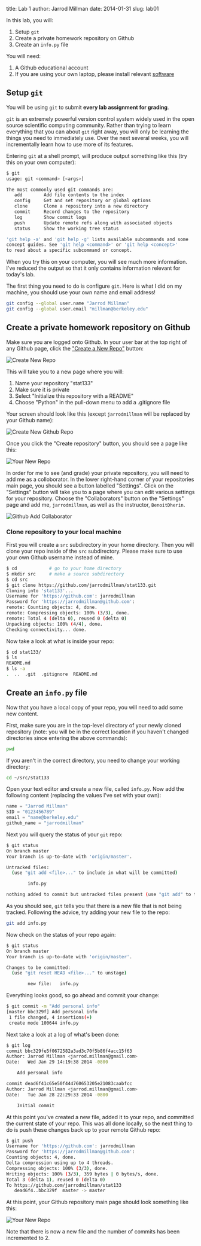title: Lab 1 
author: Jarrod Millman
date: 2014-01-31
slug: lab01

In this lab, you will:

1. Setup ``git``
2. Create a private homework repository on Github
3. Create an ``info.py`` file

You will need:

1. A Github educational account
2. If you are using your own laptop, please install relevant [software](pages/software)

## Setup ``git``

You will be using ``git`` to submit **every lab assignment for grading**.

``git`` is an extremely powerful version control system widely used in the
open source scientific computing community.  Rather than trying to learn
everything that you can about ``git`` right away, you will only be learning
the things you need to immediately use.  Over the next several weeks, you
will incrementally learn how to use more of its features.

Entering ``git`` at a shell prompt, will produce output something like
this (try this on your own computer):

```bash
$ git
usage: git <command> [<args>]

The most commonly used git commands are:
   add        Add file contents to the index
   config     Get and set repository or global options
   clone      Clone a repository into a new directory   
   commit     Record changes to the repository
   log        Show commit logs
   push       Update remote refs along with associated objects
   status     Show the working tree status

'git help -a' and 'git help -g' lists available subcommands and some
concept guides. See 'git help <command>' or 'git help <concept>'
to read about a specific subcommand or concept.
```

When you try this on your computer, you will see much more information.
I've reduced the output so that it only contains information relevant
for today's lab.

The first thing you need to do is configure ``git``.  Here is what
I did on my machine, you should use your own name and email address!

```bash
git config --global user.name "Jarrod Millman"
git config --global user.email "millman@berkeley.edu"
```

## Create a private homework repository on Github

Make sure you are logged onto Github.  In your user bar at the top right
of any Github page, click the ["Create a New Repo"](https://github.com/new)
button:

![Create New Repo]({filename}/images/github_create_new_repo.png)
 
This will take you to a new page where you will:

1. Name your repository "stat133"
2. Make sure it is private
3. Select "Initialize this repository with a README"
4. Choose "Python" in the pull-down menu to add a .gitignore file

Your screen should look like this (except ``jarrodmillman`` will
be replaced by your Github name):

![Create New Github Repo]({filename}/images/github_new_repo.png)

Once you click the "Create repository" button, you should see a
page like this:

![Your New Repo]({filename}/images/github_s133_repo.png)

In order for me to see (and grade) your private repository, you will
need to add me as a colloborator.  In the lower right-hand corner of
your repositories main page, you should see a button labelled
"Settings".  Click on the "Settings" button will take you to
a page where you can edit various settings for your repository.
Choose the "Collaborators" button on the "Settings" page and
add me, ``jarrodmillman``, as well as the instructor, ``BenoitDherin``.

![Github Add Collaborator]({filename}/images/github_add_collab.png)

### Clone repository to your local machine

First you will create a ``src`` subdirectory in your home directory.
Then you will clone your repo inside of the ``src`` subdirectory.
Please make sure to use your own Github username instead of mine.

```bash
$ cd            # go to your home directory
$ mkdir src     # make a source subdirectory
$ cd src
$ git clone https://github.com/jarrodmillman/stat133.git
Cloning into 'stat133'...
Username for 'https://github.com': jarrodmillman
Password for 'https://jarrodmillman@github.com': 
remote: Counting objects: 4, done.
remote: Compressing objects: 100% (3/3), done.
remote: Total 4 (delta 0), reused 0 (delta 0)
Unpacking objects: 100% (4/4), done.
Checking connectivity... done.
```
Now take a look at what is inside your repo:

```bash
$ cd stat133/
$ ls
README.md
$ ls -a
.  ..  .git  .gitignore  README.md
```

## Create an ``info.py`` file

Now that you have a local copy of your repo, you will need to add
some new content.

First, make sure you are in the top-level directory of your newly
cloned repository (note: you will be in the correct location if
you haven't changed directories since entering the above commands):

```bash
pwd
```

If you aren't in the correct directory, you need to change your working directory:

```bash
cd ~/src/stat133
```

Open your text editor and create a new file, called ``info.py``.  Now
add the following content (replacing the values I've set with your own):

```python
name = "Jarrod Millman"
SID = "0123456789"
email = "name@berkeley.edu"
github_name = "jarrodmillman"
```

Next you will query the status of your ``git`` repo:

```bash
$ git status 
On branch master
Your branch is up-to-date with 'origin/master'.

Untracked files:
  (use "git add <file>..." to include in what will be committed)

        info.py

nothing added to commit but untracked files present (use "git add" to track)
```

As you should see, ``git`` tells you that there is a new file that is not
being tracked.  Following the advice, try adding your new file to the repo:

```bash
git add info.py 
```

Now check on the status of your repo again:

```bash
$ git status 
On branch master
Your branch is up-to-date with 'origin/master'.

Changes to be committed:
  (use "git reset HEAD <file>..." to unstage)

        new file:   info.py
```

Everything looks good, so go ahead and commit your change:

```bash
$ git commit -m "Add personal info"
[master bbc329f] Add personal info
 1 file changed, 4 insertions(+)
 create mode 100644 info.py
```

Next take a look at a log of what's been done:

```bash
$ git log 
commit bbc329fe5f0672582a3ad3c70f5b86f4acc15f63
Author: Jarrod Millman <jarrod.millman@gmail.com>
Date:   Wed Jan 29 14:19:38 2014 -0800

    Add personal info

commit dead6f41c65e50f444760653205e21083caabfcc
Author: Jarrod Millman <jarrod.millman@gmail.com>
Date:   Tue Jan 28 22:29:33 2014 -0800

    Initial commit
```

At this point you've created a new file, added it to your
repo, and committed the current state of your repo.  This
was all done locally, so the next thing to do is push these
changes back up to your remote Github repo:

```bash
$ git push 
Username for 'https://github.com': jarrodmillman
Password for 'https://jarrodmillman@github.com': 
Counting objects: 4, done.
Delta compression using up to 4 threads.
Compressing objects: 100% (3/3), done.
Writing objects: 100% (3/3), 359 bytes | 0 bytes/s, done.
Total 3 (delta 1), reused 0 (delta 0)
To https://github.com/jarrodmillman/stat133
   dead6f4..bbc329f  master -> master
```

At this point, your Github repository main page should look
something like this:

![Your New Repo]({filename}/images/github_s133_repo_2ndcommit.png)

Note that there is now a new file and the number of commits has
been incremented to 2.
